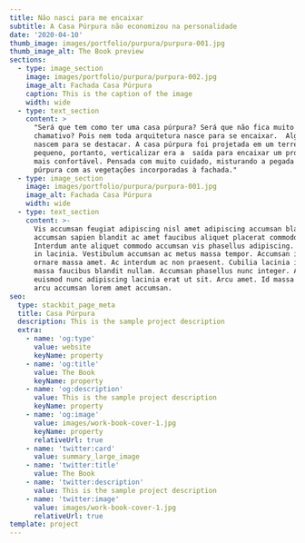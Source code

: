 ```yaml
---
title: Não nasci para me encaixar
subtitle: A Casa Púrpura não economizou na personalidade
date: '2020-04-10'
thumb_image: images/portfolio/purpura/purpura-001.jpg
thumb_image_alt: The Book preview
sections:
  - type: image_section
    image: images/portfolio/purpura/purpura-002.jpg
    image_alt: Fachada Casa Púrpura
    caption: This is the caption of the image
    width: wide
  - type: text_section
    content: >
      "Será que tem como ter uma casa púrpura? Será que não fica muito
      chamativo? Pois nem toda arquitetura nasce para se encaixar.  Algumas
      nascem para se destacar. A casa púrpura foi projetada em um terreno bem
      pequeno, portanto, verticalizar era a  saída para encaixar um programa
      mais confortável. Pensada com muito cuidado, misturando a pegada urbana do
      púrpura com as vegetações incorporadas à fachada."
  - type: image_section
    image: images/portfolio/purpura/purpura-001.jpg
    image_alt: Fachada Casa Púrpura
    width: wide
  - type: text_section
    content: >-
      Vis accumsan feugiat adipiscing nisl amet adipiscing accumsan blandit
      accumsan sapien blandit ac amet faucibus aliquet placerat commodo.
      Interdum ante aliquet commodo accumsan vis phasellus adipiscing. Ornare a
      in lacinia. Vestibulum accumsan ac metus massa tempor. Accumsan in lacinia
      ornare massa amet. Ac interdum ac non praesent. Cubilia lacinia interdum
      massa faucibus blandit nullam. Accumsan phasellus nunc integer. Accumsan
      euismod nunc adipiscing lacinia erat ut sit. Arcu amet. Id massa aliquet
      arcu accumsan lorem amet accumsan.
seo:
  type: stackbit_page_meta
  title: Casa Púrpura
  description: This is the sample project description
  extra:
    - name: 'og:type'
      value: website
      keyName: property
    - name: 'og:title'
      value: The Book
      keyName: property
    - name: 'og:description'
      value: This is the sample project description
      keyName: property
    - name: 'og:image'
      value: images/work-book-cover-1.jpg
      keyName: property
      relativeUrl: true
    - name: 'twitter:card'
      value: summary_large_image
    - name: 'twitter:title'
      value: The Book
    - name: 'twitter:description'
      value: This is the sample project description
    - name: 'twitter:image'
      value: images/work-book-cover-1.jpg
      relativeUrl: true
template: project
---
```

